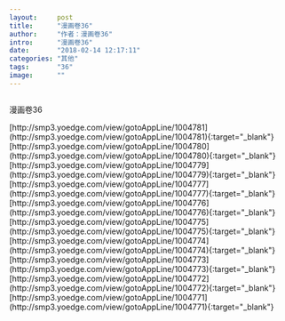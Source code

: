 ```yaml
---
layout:     post
title:      "漫画卷36"
author:     "作者：漫画卷36"
intro:      "漫画卷36"
date:       "2018-02-14 12:17:11"
categories: "其他"
tags:       "36"
image:      ""
---
```

<div style="text-align: center">
<p><img src=""/></p>
</div>
<p class="post-meta">
<span>漫画卷36</span>
</p>
[http://smp3.yoedge.com/view/gotoAppLine/1004781](http://smp3.yoedge.com/view/gotoAppLine/1004781){:target="_blank"}
[http://smp3.yoedge.com/view/gotoAppLine/1004780](http://smp3.yoedge.com/view/gotoAppLine/1004780){:target="_blank"}
[http://smp3.yoedge.com/view/gotoAppLine/1004779](http://smp3.yoedge.com/view/gotoAppLine/1004779){:target="_blank"}
[http://smp3.yoedge.com/view/gotoAppLine/1004777](http://smp3.yoedge.com/view/gotoAppLine/1004777){:target="_blank"}
[http://smp3.yoedge.com/view/gotoAppLine/1004776](http://smp3.yoedge.com/view/gotoAppLine/1004776){:target="_blank"}
[http://smp3.yoedge.com/view/gotoAppLine/1004775](http://smp3.yoedge.com/view/gotoAppLine/1004775){:target="_blank"}
[http://smp3.yoedge.com/view/gotoAppLine/1004774](http://smp3.yoedge.com/view/gotoAppLine/1004774){:target="_blank"}
[http://smp3.yoedge.com/view/gotoAppLine/1004773](http://smp3.yoedge.com/view/gotoAppLine/1004773){:target="_blank"}
[http://smp3.yoedge.com/view/gotoAppLine/1004772](http://smp3.yoedge.com/view/gotoAppLine/1004772){:target="_blank"}
[http://smp3.yoedge.com/view/gotoAppLine/1004771](http://smp3.yoedge.com/view/gotoAppLine/1004771){:target="_blank"}


